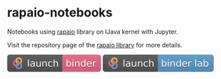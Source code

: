 # rapaio-notebooks
Notebooks using [rapaio](https://github.com/padreati/rapaio) library on IJava kernel with Jupyter.

Visit the repository page of the [rapaio library](https://github.com/padreati/rapaio) for more details.

[![Launch rapaio with IJava binder jupyter](images/launch-binder.svg)](https://mybinder.org/v2/gh/padreati/rapaio-notebooks/master?filepath=BriefPreview.ipynb) 
[![Launch rapaio with IJava binder jupyter lab](images/launch-binder-lab.svg)](https://mybinder.org/v2/gh/padreati/rapaio-notebooks/master?urlpath=lab&filepath=BriefPreview.ipynb)

